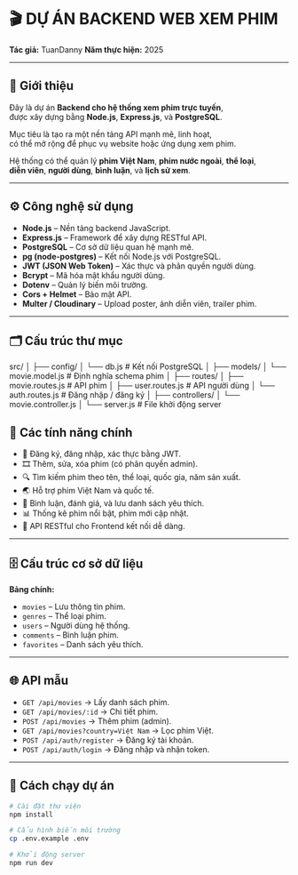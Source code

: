 # 🎬 DỰ ÁN BACKEND WEB XEM PHIM

**Tác giả:** TuanDanny
**Năm thực hiện:** 2025  

---

## 🧩 Giới thiệu

Đây là dự án **Backend cho hệ thống xem phim trực tuyến**,  
được xây dựng bằng **Node.js**, **Express.js**, và **PostgreSQL**.  

Mục tiêu là tạo ra một nền tảng API mạnh mẽ, linh hoạt,  
có thể mở rộng để phục vụ website hoặc ứng dụng xem phim.  

Hệ thống có thể quản lý **phim Việt Nam**, **phim nước ngoài**, **thể loại**,  
**diễn viên**, **người dùng**, **bình luận**, và **lịch sử xem**.

---

## ⚙️ Công nghệ sử dụng

- **Node.js** – Nền tảng backend JavaScript.  
- **Express.js** – Framework để xây dựng RESTful API.  
- **PostgreSQL** – Cơ sở dữ liệu quan hệ mạnh mẽ.  
- **pg (node-postgres)** – Kết nối Node.js với PostgreSQL.  
- **JWT (JSON Web Token)** – Xác thực và phân quyền người dùng.  
- **Bcrypt** – Mã hóa mật khẩu người dùng.  
- **Dotenv** – Quản lý biến môi trường.  
- **Cors + Helmet** – Bảo mật API.  
- **Multer / Cloudinary** – Upload poster, ảnh diễn viên, trailer phim.  

---

## 🗂️ Cấu trúc thư mục

src/
│
├── config/
│ └── db.js # Kết nối PostgreSQL
│
├── models/
│ └── movie.model.js # Định nghĩa schema phim
│
├── routes/
│ ├── movie.routes.js # API phim
│ ├── user.routes.js # API người dùng
│ └── auth.routes.js # Đăng nhập / đăng ký
│
├── controllers/
│ └── movie.controller.js
│
└── server.js # File khởi động server

## 🚀 Các tính năng chính

- 🔐 Đăng ký, đăng nhập, xác thực bằng JWT.  
- 🎞️ Thêm, sửa, xóa phim (có phân quyền admin).  
- 🔍 Tìm kiếm phim theo tên, thể loại, quốc gia, năm sản xuất.  
- 🌏 Hỗ trợ phim Việt Nam và quốc tế.  
- 💬 Bình luận, đánh giá, và lưu danh sách yêu thích.  
- 📊 Thống kê phim nổi bật, phim mới cập nhật.  
- 🧠 API RESTful cho Frontend kết nối dễ dàng.  

---

## 🗄️ Cấu trúc cơ sở dữ liệu

**Bảng chính:**

- `movies` – Lưu thông tin phim.  
- `genres` – Thể loại phim.  
- `users` – Người dùng hệ thống.  
- `comments` – Bình luận phim.  
- `favorites` – Danh sách yêu thích.  

---

## 🌐 API mẫu

- `GET /api/movies` → Lấy danh sách phim.  
- `GET /api/movies/:id` → Chi tiết phim.  
- `POST /api/movies` → Thêm phim (admin).  
- `GET /api/movies?country=Việt Nam` → Lọc phim Việt.  
- `POST /api/auth/register` → Đăng ký tài khoản.  
- `POST /api/auth/login` → Đăng nhập và nhận token.  

---

## 🧰 Cách chạy dự án

```bash
# Cài đặt thư viện
npm install

# Cấu hình biến môi trường
cp .env.example .env

# Khởi động server
npm run dev
